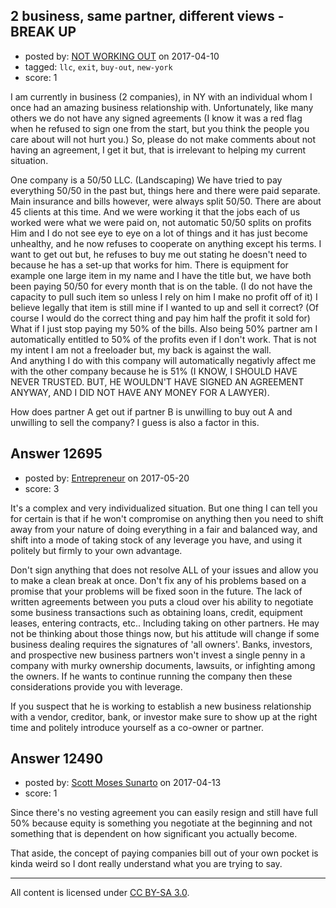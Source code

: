 ## 2 business, same partner, different views - BREAK UP

- posted by: [NOT WORKING OUT](https://stackexchange.com/users/10658432/not-working-out) on 2017-04-10
- tagged: `llc`, `exit`, `buy-out`, `new-york`
- score: 1

I am currently in business (2 companies), in NY with an individual whom I once had an amazing business relationship with.  Unfortunately, like many others we do not have any signed agreements (I know it was a red flag when he refused to sign one from the start, but you think the people you care about will not hurt you.)  So, please do not make comments about not having an agreement, I get it but, that is irrelevant to helping my current situation.  

One company is a 50/50 LLC. (Landscaping)  We have tried to pay everything 50/50 in the past but, things here and there were paid separate.  Main insurance and bills however, were always split 50/50.  There are about 45 clients at this time.  And we were working it that the jobs each of us worked were what we were paid on, not automatic 50/50 splits on profits  Him and I do not see eye to eye on a lot of things and it has just become unhealthy, and he now refuses to cooperate on anything except his terms.  I want to get out but, he refuses to buy me out stating he doesn't need to because he has a set-up that works for him.  There is equipment for example one large item in my name and I have the title but, we have both been paying 50/50 for every month that is on the table. (I do not have the capacity to pull such item so unless I rely on him I make no profit off of it)  I believe legally that item is still mine if I wanted to up and sell it correct? (Of course I would do the correct thing and pay him half the profit it sold for)  What if I just stop paying my 50% of the bills.  Also being 50% partner am I automatically entitled to 50% of the profits even if I don't work.  That is not my intent I am not a freeloader but, my back is against the wall.  
And anything I do with this company will automatically negativly affect me with the other company because he is 51% (I KNOW, I SHOULD HAVE NEVER TRUSTED. BUT, HE WOULDN'T HAVE SIGNED AN AGREEMENT ANYWAY, AND I DID NOT HAVE ANY MONEY FOR A LAWYER).

How does partner A get out if partner B is unwilling to buy out A and unwilling to sell the company?  I guess is also a factor in this.


## Answer 12695

- posted by: [Entrepreneur](https://stackexchange.com/users/10837024/entrepreneur) on 2017-05-20
- score: 3

It's a complex and very individualized situation. But one thing I can tell you for certain is that if he won't compromise on anything then you need to shift away from your nature of doing everything in a fair and balanced way, and shift into a mode of taking stock of any leverage you have, and using it politely but firmly to your own advantage.

Don't sign anything that does not resolve ALL of your issues and allow you to make a clean break at once. Don't fix any of his problems based on a promise that your problems will be fixed soon in the future. The lack of written agreements between you puts a cloud over his ability to negotiate some business transactions such as obtaining loans, credit, equipment leases, entering contracts, etc.. Including taking on other partners. He may not be thinking about those things now, but his attitude will change if some business dealing requires the signatures of 'all owners'. Banks, investors, and prospective new business partners won't invest a single penny in a company with murky ownership documents, lawsuits, or infighting among the owners. If he wants to continue running the company then these considerations provide you with leverage.

If you suspect that he is working to establish a new business relationship with a vendor, creditor, bank, or investor make sure to show up at the right time and politely introduce yourself as a co-owner or partner.




## Answer 12490

- posted by: [Scott Moses Sunarto](https://stackexchange.com/users/5589688/scott-moses-sunarto) on 2017-04-13
- score: 1

Since there's no vesting agreement you can easily resign and still have full 50% because equity is something you negotiate at the beginning and not something that is dependent on how significant you actually become. 

That aside, the concept of paying companies bill out of your own pocket is kinda weird so I dont really understand what you are trying to say.



---

All content is licensed under [CC BY-SA 3.0](https://creativecommons.org/licenses/by-sa/3.0/).
